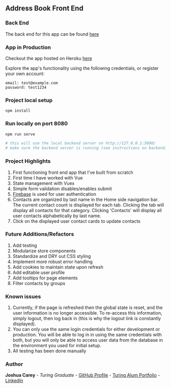 ## Address Book Front End

### Back End 
The back end for this app can be found [here](https://github.com/jdcarey128/address-book-backend)

### App in Production 
Checkout the app hosted on Heroku [here](https://address-book-frontend-lt.herokuapp.com/login)

Explore the app's functionality using the following credentials, or register your own account:  
```
email: test@example.com
password: test1234
```


### Project local setup
```
npm install
```

### Run locally on port 8080
```zsh
npm run serve

# this will use the local backend server on http://127.0.0.1:5000/ 
# make sure the backend server is running (see instructions on backend)
```

### Project Highlights
1. First functioning front end app that I've built from scratch 
1. First time I have worked with Vue 
1. State management with Vuex  
1. Simple form validation disables/enables submit  
1. [Firebase](https://firebase.google.com) is used for user authentication 
1. Contacts are organized by last name in the Home side navigation bar. The current contact count is displayed for each tab. Clicking the tab will display all contacts for that category. Clicking 'Contacts' will display all user contacts alphabetically by last name.
1. Click on the displayed user contact cards to update contacts

### Future Additions/Refactors
1. Add testing
1. Modularize store components
1. Standardize and DRY out CSS styling
1. Implement more robust error handling
1. Add cookies to maintain state upon refresh 
1. Add editable user profile 
1. Add tooltips for page elements
1. Filter contacts by groups 

### Known issues 
1. Currently, if the page is refreshed then the global state is reset, and the user information is no longer accessible. To re-access this information, simply logout, then log back in (this is why the logout link is constantly displayed).
1. You can only use the same login credentials for either development or production. You will be able to log in in using the same credentials with both, but you will only be able to access user data from the database in the environment you used for initial setup.
1. All testing has been done manually

### Author
**Joshua Carey** - *Turing Graduate* - [GitHub Profile](https://github.com/jdcarey128) - [Turing Alum Portfolio](https://alumni.turing.io/alumni/joshua-carey) - [LinkedIn](https://www.linkedin.com/in/carey-joshua/)
